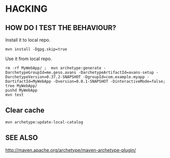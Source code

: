 # HACKING

## HOW DO I TEST THE BEHAVIOUR?

Install it to local repo.

    mvn install -Dgpg.skip=true

Use it from local repo.

    rm -rf MyWebApp/ ;  mvn archetype:generate -DarchetypeGroupId=me.geso.avans -DarchetypeArtifactId=avans-setup -DarchetypeVersion=0.37.2-SNAPSHOT -DgroupId=com.example.myapp -DartifactId=MyWebApp -Dversion=0.0.1-SNAPSHOT -DinteractiveMode=false; tree MyWebApp/
    pushd MyWebApp
    mvn test

## Clear cache

    mvn archetype:update-local-catalog

## SEE ALSO

http://maven.apache.org/archetype/maven-archetype-plugin/

